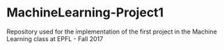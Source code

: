 # MachineLearning-Project1

Repository used for the implementation of the first project in the Machine Learning class at EPFL - Fall 2017
